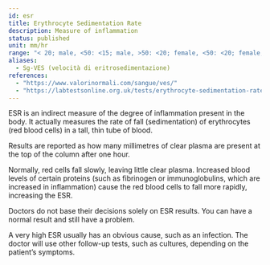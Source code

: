 ```yaml
---
id: esr
title: Erythrocyte Sedimentation Rate
description: Measure of inflammation
status: published
unit: mm/hr
range: "< 20; male, <50: <15; male, >50: <20; female, <50: <20; female, >50: <30; 0-2: <2; 2-14: 3-13"
aliases:
  - Sg-VES (velocità di eritrosedimentazione)
references:
  - "https://www.valorinormali.com/sangue/ves/"
  - "https://labtestsonline.org.uk/tests/erythrocyte-sedimentation-rate-esr"
---
```


ESR is an indirect measure of the degree of inflammation present in the body. It actually measures the rate of fall (sedimentation) of erythrocytes (red blood cells) in a tall, thin tube of blood.

Results are reported as how many millimetres of clear plasma are present at the top of the column after one hour.

Normally, red cells fall slowly, leaving little clear plasma. Increased blood levels of certain proteins (such as fibrinogen or immunoglobulins, which are increased in inflammation) cause the red blood cells to fall more rapidly, increasing the ESR.

Doctors do not base their decisions solely on ESR results. You can have a normal result and still have a problem.

A very high ESR usually has an obvious cause, such as an infection. The doctor will use other follow-up tests, such as cultures, depending on the patient’s symptoms.
